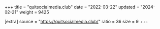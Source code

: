 +++
title = "quitsocialmedia.club"
date = "2022-03-22"
updated = "2024-02-21"
weight = 9425

[extra]
source = "https://quitsocialmedia.club/"
ratio = 36
size = 9
+++
